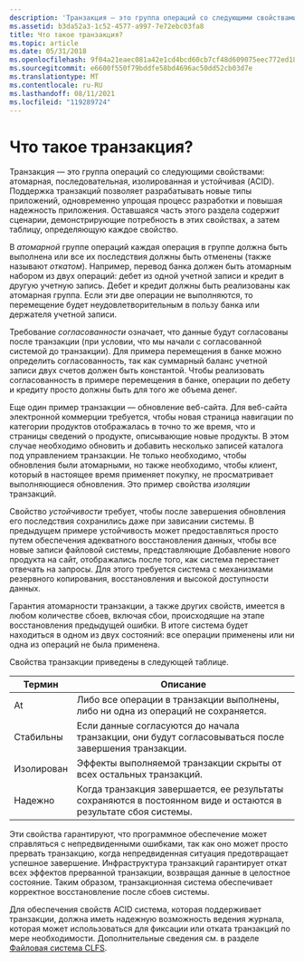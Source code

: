 ```yaml
---
description: 'Транзакция — это группа операций со следующими свойствами: атомарная, последовательная, изолированная и устойчивая (ACID).'
ms.assetid: b3da52a3-1c52-4577-a997-7e72ebc03fa8
title: Что такое транзакция?
ms.topic: article
ms.date: 05/31/2018
ms.openlocfilehash: 9f04a21eaec081a42e1cd4bcd60cb7cf48d609075eec772ed18fd41494c47d1c
ms.sourcegitcommit: e6600f550f79bddfe58bd4696ac50dd52cb03d7e
ms.translationtype: MT
ms.contentlocale: ru-RU
ms.lasthandoff: 08/11/2021
ms.locfileid: "119289724"
---
```

# <a name="what-is-a-transaction"></a>Что такое транзакция?

Транзакция — это группа операций со следующими свойствами: атомарная, последовательная, изолированная и устойчивая (ACID). Поддержка транзакций позволяет разрабатывать новые типы приложений, одновременно упрощая процесс разработки и повышая надежность приложения. Оставшаяся часть этого раздела содержит сценарии, демонстрирующие потребность в этих свойствах, а затем таблицу, определяющую каждое свойство.

В *атомарной* группе операций каждая операция в группе должна быть выполнена или все их последствия должны быть отменены (также называют *откатом*). Например, перевод банка должен быть атомарным набором из двух операций: дебет из одной учетной записи и кредит в другую учетную запись. Дебет и кредит должны быть реализованы как атомарная группа. Если эти две операции не выполняются, то перемещение будет неудовлетворительным в пользу банка или держателя учетной записи.

Требование *согласованности* означает, что данные будут согласованы после транзакции (при условии, что мы начали с согласованной системой до транзакции). Для примера перемещения в банке можно определить согласованность, так как суммарный баланс учетной записи двух счетов должен быть константой. Чтобы реализовать согласованность в примере перемещения в банке, операции по дебету и кредиту просто должны быть для того же объема денег.

Еще один пример транзакции — обновление веб-сайта. Для веб-сайта электронной коммерции требуется, чтобы новая страница навигации по категории продуктов отображалась в точно то же время, что и страницы сведений о продукте, описывающие новые продукты. В этом случае необходимо обновить и добавить несколько записей каталога под управлением транзакции. Не только необходимо, чтобы обновления были атомарными, но также необходимо, чтобы клиент, который в настоящее время применяет покупку, не просматривает выполняющиеся обновления. Это пример свойства *изоляции* транзакций.

Свойство *устойчивости* требует, чтобы после завершения обновления его последствия сохранились даже при зависании системы. В предыдущем примере устойчивость может предоставляться просто путем обеспечения адекватного восстановления данных, чтобы все новые записи файловой системы, представляющие Добавление нового продукта на сайт, отображались после того, как система перестанет отвечать на запросы. Для этого требуется система с механизмами резервного копирования, восстановления и высокой доступности данных.

Гарантия атомарности транзакции, а также других свойств, имеется в любом количестве сбоев, включая сбои, происходящие на этапе восстановления предыдущей ошибки. В итоге система будет находиться в одном из двух состояний: все операции применены или ни одна из операций не была применена.

Свойства транзакции приведены в следующей таблице.



| Термин                                                                                                         | Описание                                                                                                                       |
|--------------------------------------------------------------------------------------------------------------|-----------------------------------------------------------------------------------------------------------------------------------|
| <span id="Atomic"></span><span id="atomic"></span><span id="ATOMIC"></span>At<br/>                 | Либо все операции в транзакции выполнены, либо ни одна из операций не сохраняется.<br/>                             |
| <span id="Consistent"></span><span id="consistent"></span><span id="CONSISTENT"></span>Стабильны<br/> | Если данные согласуются до начала транзакции, они будут согласовываться после завершения транзакции.<br/> |
| <span id="Isolated_"></span><span id="isolated_"></span><span id="ISOLATED_"></span>Изолирован <br/>     | Эффекты выполняемой транзакции скрыты от всех остальных транзакций.<br/>                               |
| <span id="Durable"></span><span id="durable"></span><span id="DURABLE"></span>Надежно<br/>             | Когда транзакция завершается, ее результаты сохраняются в постоянном виде и остаются в результате сбоя системы.<br/>                               |



 

Эти свойства гарантируют, что программное обеспечение может справляться с непредвиденными ошибками, так как оно может просто прервать транзакцию, когда непредвиденная ситуация предотвращает успешное завершение. Инфраструктура транзакций гарантирует откат всех эффектов прерванной транзакции, возвращая данные в целостное состояние. Таким образом, транзакционная система обеспечивает корректное восстановление после сбоев системы.

Для обеспечения свойств ACID система, которая поддерживает транзакции, должна иметь надежную возможность ведения журнала, которая может использоваться для фиксации или отката транзакций по мере необходимости. Дополнительные сведения см. в разделе [Файловая система CLFS](/previous-versions/windows/desktop/clfs/common-log-file-system-portal).

 

